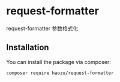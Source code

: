 # request-formatter
 request-formatter 参数格式化
## Installation

You can install the package via composer:

```bash
composer require haozu/request-formatter
```

